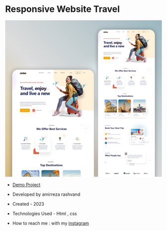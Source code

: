 # Responsive Website Travel

![viewfinal](https://raw.githubusercontent.com/Amirreza-Rashvand-Developer/Travel/main/preview.jpg)

- [Demo Project](https://amirreza-rashvand-developer.github.io/Travel/)

- Developed by amirreza rashvand

- Created - 2023

- Technologies Used - Html , css

- How to reach me : with my [instagram](https://www.instagram.com/amirreza_rashvand_developer)
